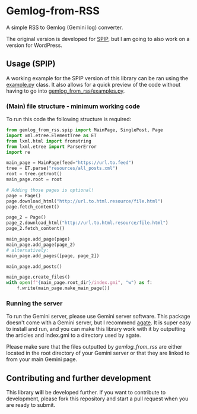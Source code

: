 # Gemlog-from-RSS
A simple RSS to Gemlog (Gemini log) converter. 

The original version is developed for [SPIP](https://www.spip.net/en_rubrique25.html), but I am going to also work on a
version for WordPress. 

## Usage (SPIP)
A working example for the SPIP version of this library can be ran
using the [example.py](example.py) class. It also allows for a quick preview of the code without having to go into
[gemlog_from_rss/examples.py](gemlog_from_rss/examples.py).

### (Main) file structure - minimum working code

To run this code the following structure is required:
```python
from gemlog_from_rss.spip import MainPage, SinglePost, Page
import xml.etree.ElementTree as ET
from lxml.html import fromstring
from lxml.etree import ParserError
import re

main_page = MainPage(feed="https://url.to.feed")
tree = ET.parse("resources/all_posts.xml")
root = tree.getroot()
main_page.root = root

# Adding those pages is optional!
page = Page()
page.download_html("http://url.to.html.resource/file.html")
page.fetch_content()

page_2 = Page()
page_2.download_html("http://url.to.html.resource/file.html")
page_2.fetch_content()

main_page.add_page(page)
main_page.add_page(page_2)
# alternatively:
main_page.add_pages([page, page_2])

main_page.add_posts()

main_page.create_files()
with open(f"{main_page.root_dir}/index.gmi", "w") as f:
    f.write(main_page.make_main_page())
```

### Running the server
To run the Gemini server, please use Gemini server software. 
This package doesn't come with a Gemini server, but I recommend [agate](https://github.com/mbrubeck/agate). 
It is super easy to install and run, and you can make this library work with it by outputting the articles and index.gmi
to a directory used by agate. 

Please make sure that the files outputted by *gemlog_from_rss* are either located in the root directory of your Gemini 
server or that they are linked to from your main Gemini page.

## Contributing and further development

This library **will** be developed further. If you want to contribute to development, please fork this repository
and start a pull request when you are ready to submit. 
